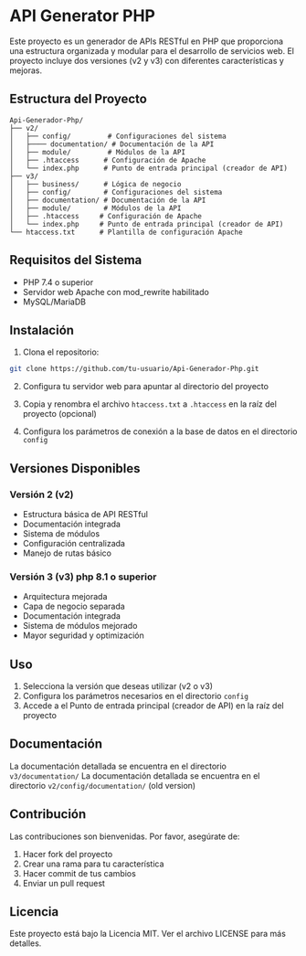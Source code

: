 # API Generator PHP

Este proyecto es un generador de APIs RESTful en PHP que proporciona una estructura organizada y modular para el desarrollo de servicios web. El proyecto incluye dos versiones (v2 y v3) con diferentes características y mejoras.

## Estructura del Proyecto

```
Api-Generador-Php/
├── v2/
│   ├── config/         # Configuraciones del sistema
│   ├──── documentation/ # Documentación de la API
│   ├── module/         # Módulos de la API
│   ├── .htaccess      # Configuración de Apache
│   └── index.php      # Punto de entrada principal (creador de API)
├── v3/
│   ├── business/      # Lógica de negocio
│   ├── config/        # Configuraciones del sistema
│   ├── documentation/ # Documentación de la API
│   ├── module/        # Módulos de la API
│   ├── .htaccess     # Configuración de Apache
│   └── index.php     # Punto de entrada principal (creador de API)
└── htaccess.txt      # Plantilla de configuración Apache
```

## Requisitos del Sistema

- PHP 7.4 o superior
- Servidor web Apache con mod_rewrite habilitado
- MySQL/MariaDB

## Instalación

1. Clona el repositorio:
```bash
git clone https://github.com/tu-usuario/Api-Generador-Php.git
```

2. Configura tu servidor web para apuntar al directorio del proyecto

3. Copia y renombra el archivo `htaccess.txt` a `.htaccess` en la raíz del proyecto (opcional)

4. Configura los parámetros de conexión a la base de datos en el directorio `config`

## Versiones Disponibles

### Versión 2 (v2)
- Estructura básica de API RESTful
- Documentación integrada
- Sistema de módulos
- Configuración centralizada
- Manejo de rutas básico

### Versión 3 (v3) php 8.1 o superior
- Arquitectura mejorada
- Capa de negocio separada
- Documentación integrada
- Sistema de módulos mejorado
- Mayor seguridad y optimización

## Uso

1. Selecciona la versión que deseas utilizar (v2 o v3)
2. Configura los parámetros necesarios en el directorio `config`
3. Accede a el Punto de entrada principal (creador de API) en la raíz del proyecto

## Documentación

La documentación detallada se encuentra en el directorio `v3/documentation/`
La documentación detallada se encuentra en el directorio `v2/config/documentation/` (old version)

## Contribución

Las contribuciones son bienvenidas. Por favor, asegúrate de:

1. Hacer fork del proyecto
2. Crear una rama para tu característica
3. Hacer commit de tus cambios
4. Enviar un pull request

## Licencia

Este proyecto está bajo la Licencia MIT. Ver el archivo LICENSE para más detalles.